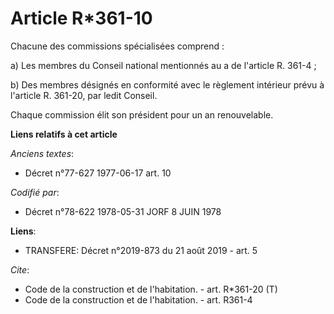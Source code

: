 # Article R*361-10

Chacune des commissions spécialisées comprend : 

a) Les membres du Conseil national mentionnés au a de l'article R. 361-4 ; 

b) Des membres désignés en conformité avec le règlement intérieur prévu à l'article R. 361-20, par ledit Conseil. 

Chaque commission élit son président pour un an renouvelable.

**Liens relatifs à cet article**

_Anciens textes_:

  - Décret n°77-627 1977-06-17 art. 10

_Codifié par_:

  - Décret n°78-622 1978-05-31 JORF 8 JUIN 1978

**Liens**:

  - TRANSFERE: Décret n°2019-873 du 21 août 2019 - art. 5

_Cite_:

  - Code de la construction et de l'habitation. - art. R*361-20 (T)
  - Code de la construction et de l'habitation. - art. R361-4
